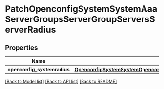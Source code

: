 # PatchOpenconfigSystemSystemAaaServerGroupsServerGroupServersServerRadius

## Properties
Name | Type | Description | Notes
------------ | ------------- | ------------- | -------------
**openconfig_systemradius** | [**OpenconfigSystemSystemOpenconfigsystemsystemAaaServergroupsServersRadius**](OpenconfigSystemSystemOpenconfigsystemsystemAaaServergroupsServersRadius.md) |  | [optional] 

[[Back to Model list]](../README.md#documentation-for-models) [[Back to API list]](../README.md#documentation-for-api-endpoints) [[Back to README]](../README.md)


